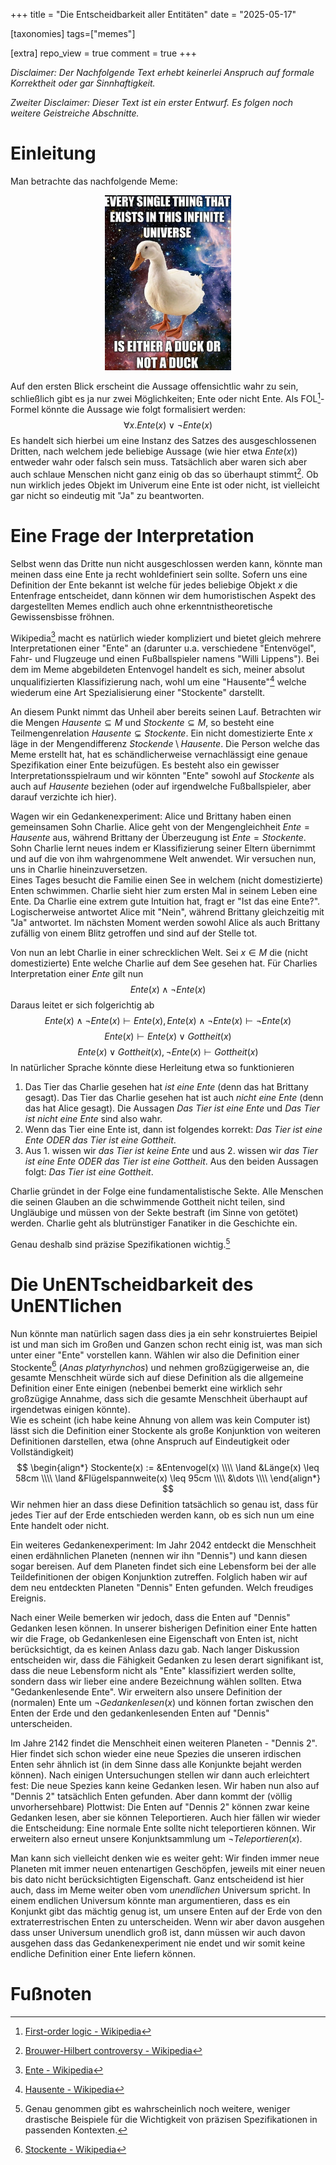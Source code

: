 +++
title = "Die Entscheidbarkeit aller Entitäten"
date = "2025-05-17"

[taxonomies]
tags=["memes"]

[extra]
repo_view = true
comment = true
+++

_Disclaimer: Der Nachfolgende Text erhebt keinerlei Anspruch auf formale Korrektheit oder gar Sinnhaftigkeit._

_Zweiter Disclaimer: Dieser Text ist ein erster Entwurf. Es folgen noch weitere Geistreiche Abschnitte._

# Einleitung
Man betrachte das nachfolgende Meme:

<div style="display: block; margin-left: auto; margin-right: auto; width: 40%;">
  <img src="./duck.jpg" alt="Every signle thing that exists in this infinite universe is either a duck or not a duck">
</div>

Auf den ersten Blick erscheint die Aussage offensichtlic wahr zu sein, schließlich gibt es ja nur zwei Möglichkeiten; Ente oder nicht Ente.
Als FOL[^1]-Formel könnte die Aussage wie folgt formalisiert werden:
$$
  \forall x . Ente(x) \lor \lnot Ente(x)
$$
Es handelt sich hierbei um eine Instanz des Satzes des ausgeschlossenen Dritten, nach welchem jede beliebige Aussage (wie hier etwa $Ente(x)$) entweder wahr oder falsch sein muss.
Tatsächlich aber waren sich aber auch schlaue Menschen nicht ganz einig ob das so überhaupt stimmt[^2].
Ob nun wirklich jedes Objekt im Univerum eine Ente ist oder nicht, ist vielleicht gar nicht so eindeutig mit "Ja" zu beantworten.

# Eine Frage der Interpretation
Selbst wenn das Dritte nun nicht ausgeschlossen werden kann, könnte man meinen dass eine Ente ja recht wohldefiniert sein sollte.
Sofern uns eine Definition der Ente bekannt ist welche für jedes beliebige Objekt $x$ die Entenfrage entscheidet, dann können wir dem humoristischen Aspekt des dargestellten Memes endlich auch ohne erkenntnistheoretische Gewissensbisse fröhnen.

Wikipedia[^3] macht es natürlich wieder kompliziert und bietet gleich mehrere Interpretationen einer "Ente" an (darunter u.a. verschiedene "Entenvögel", Fahr- und Flugzeuge und einen Fußballspieler namens "Willi Lippens"). Bei dem im Meme abgebildeten Entenvogel handelt es sich, meiner absolut unqualifizierten Klassifizierung nach, wohl um eine "Hausente"[^4] welche wiederum eine Art Spezialisierung einer "Stockente" darstellt.

An diesem Punkt nimmt das Unheil aber bereits seinen Lauf. Betrachten wir die Mengen $Hausente \subseteq M$ und $Stockente \subseteq M$, so besteht eine Teilmengenrelation $Hausente \subsetneq Stockente$. Ein nicht domestizierte Ente $x$ läge in der Mengendifferenz $Stockende \setminus Hausente$.
Die Person welche das Meme erstellt hat, hat es schändlicherweise vernachlässigt eine genaue Spezifikation einer Ente beizufügen.
Es besteht also ein gewisser Interpretationsspielraum und wir könnten "Ente" sowohl auf $Stockente$ als auch auf $Hausente$ beziehen (oder auf irgendwelche Fußballspieler, aber darauf verzichte ich hier).

Wagen wir ein Gedankenexperiment: Alice und Brittany haben einen gemeinsamen Sohn Charlie. Alice geht von der Mengengleichheit $Ente = Hausente$ aus, während Brittany der Überzeugung ist $Ente = Stockente$.<br>
Sohn Charlie lernt neues indem er Klassifizierung seiner Eltern übernimmt und auf die von ihm wahrgenommene Welt anwendet. Wir versuchen nun, uns in Charlie hineinzuversetzen.<br>
Eines Tages besucht die Familie einen See in welchem (nicht domestizierte) Enten schwimmen. Charlie sieht hier zum ersten Mal in seinem Leben eine Ente.
Da Charlie eine extrem gute Intuition hat, fragt er "Ist das eine Ente?".
Logischerweise antwortet Alice mit "Nein", während Brittany gleichzeitig mit "Ja" antwortet.
Im nächsten Moment werden sowohl Alice als auch Brittany zufällig von einem Blitz getroffen und sind auf der Stelle tot.

Von nun an lebt Charlie in einer schrecklichen Welt. Sei $x \in M$ die (nicht domestizierte) Ente welche Charlie auf dem See gesehen hat.
Für Charlies Interpretation einer $Ente$ gilt nun
$$
  Ente(x) \land \lnot Ente(x)
$$
Daraus leitet er sich folgerichtig ab
$$
  Ente(x) \land \lnot Ente(x) \vdash Ente(x), Ente(x) \land \lnot Ente(x) \vdash \lnot Ente(x)
$$
$$
  Ente(x) \vdash Ente(x) \lor Gottheit(x)
$$
$$
  Ente(x) \lor Gottheit(x), \lnot Ente(x) \vdash Gottheit(x)
$$
In natürlicher Sprache könnte diese Herleitung etwa so funktionieren
1. Das Tier das Charlie gesehen hat _ist eine Ente_ (denn das hat Brittany gesagt). Das Tier das Charlie gesehen hat ist auch _nicht eine Ente_ (denn das hat Alice gesagt). Die Aussagen _Das Tier ist eine Ente_ und _Das Tier ist nicht eine Ente_ sind also wahr.
2. Wenn das Tier eine Ente ist, dann ist folgendes korrekt: _Das Tier ist eine Ente ODER das Tier ist eine Gottheit_.
3. Aus 1. wissen wir _das Tier ist keine Ente_ und aus 2. wissen wir _das Tier ist eine Ente ODER das Tier ist eine Gottheit_. Aus den beiden Aussagen folgt: _Das Tier ist eine Gottheit_.

Charlie gründet in der Folge eine fundamentalistische Sekte. Alle Menschen die seinen Glauben an die schwimmende Gottheit nicht teilen, sind Ungläubige und müssen von der Sekte bestraft (im Sinne von getötet) werden. Charlie geht als blutrünstiger Fanatiker in die Geschichte ein.

Genau deshalb sind präzise Spezifikationen wichtig.[^5]

# Die UnENTscheidbarkeit des UnENTlichen

Nun könnte man natürlich sagen dass dies ja ein sehr konstruiertes Beipiel ist und man sich im Großen und Ganzen schon recht einig ist, was man sich unter einer "Ente" vorstellen kann.
Wählen wir also die Definition einer Stockente[^6] (_Anas platyrhynchos_) und nehmen großzügigerweise an, die gesamte Menschheit würde sich auf diese Definition als die allgemeine Definition einer Ente einigen (nebenbei bemerkt eine wirklich sehr großzügige Annahme, dass sich die gesamte Menschheit überhaupt auf irgendetwas einigen könnte).<br>
Wie es scheint (ich habe keine Ahnung von allem was kein Computer ist) lässt sich die Definition einer Stockente als große Konjunktion von weiteren Definitionen darstellen, etwa (ohne Anspruch auf Eindeutigkeit oder Vollständigkeit)
$$
\begin{align*}
  Stockente(x)  := &Entenvogel(x) \\\\
                \land &Länge(x) \leq 58cm \\\\
                \land &Flügelspannweite(x) \leq 95cm \\\\
                &\dots \\\\
\end{align*}
$$
Wir nehmen hier an dass diese Definition tatsächlich so genau ist, dass für jedes Tier auf der Erde entschieden werden kann, ob es sich nun um eine Ente handelt oder nicht.

Ein weiteres Gedankenexperiment: Im Jahr 2042 entdeckt die Menschheit einen erdähnlichen Planeten (nennen wir ihn "Dennis") und kann diesen sogar bereisen. Auf dem Planeten findet sich eine Lebensform bei der alle Teildefinitionen der obigen Konjunktion zutreffen. Folglich haben wir auf dem neu entdeckten Planeten "Dennis" Enten gefunden. Welch freudiges Ereignis.

Nach einer Weile bemerken wir jedoch, dass die Enten auf "Dennis" Gedanken lesen können. In unserer bisherigen Definition einer Ente hatten wir die Frage, ob Gedankenlesen eine Eigenschaft von Enten ist, nicht berücksichtigt, da es keinen Anlass dazu gab.
Nach langer Diskussion entscheiden wir, dass die Fähigkeit Gedanken zu lesen derart signifikant ist, dass die neue Lebensform nicht als "Ente" klassifiziert werden sollte, sondern dass wir lieber eine andere Bezeichnung wählen sollten. Etwa "Gedankenlesende Ente".
Wir erweitern also unsere Definition der (normalen) Ente um $\lnot Gedankenlesen(x)$ und können fortan zwischen den Enten der Erde und den gedankenlesenden Enten auf "Dennis" unterscheiden.

Im Jahre 2142 findet die Menschheit einen weiteren Planeten - "Dennis 2". Hier findet sich schon wieder eine neue Spezies die unseren irdischen Enten sehr ähnlich ist (in dem Sinne dass alle Konjunkte bejaht werden können).
Nach einigen Untersuchungen stellen wir dann auch erleichtert fest: Die neue Spezies kann keine Gedanken lesen. Wir haben nun also auf "Dennis 2" tatsächlich Enten gefunden.
Aber dann kommt der (völlig unvorhersehbare) Plottwist: Die Enten auf "Dennis 2" können zwar keine Gedanken lesen, aber sie können Teleportieren.
Auch hier fällen wir wieder die Entscheidung: Eine normale Ente sollte nicht teleportieren können.
Wir erweitern also erneut unsere Konjunktsammlung um $\lnot Teleportieren(x)$.

Man kann sich vielleicht denken wie es weiter geht: Wir finden immer neue Planeten mit immer neuen entenartigen Geschöpfen, jeweils mit einer neuen bis dato nicht berücksichtigten Eigenschaft.
Ganz entscheidend ist hier auch, dass im Meme weiter oben vom _unendlichen_ Universum spricht. In einem endlichen Universum könnte man argumentieren, dass es ein Konjunkt gibt das mächtig genug ist, um unsere Enten auf der Erde von den extraterrestrischen Enten zu unterscheiden.
Wenn wir aber davon ausgehen dass unser Universum unendlich groß ist, dann müssen wir auch davon ausgehen dass das Gedankenexperiment nie endet und wir somit keine endliche Definition einer Ente liefern können.

# Fußnoten
[^1]: [First-order logic - Wikipedia](https://en.wikipedia.org/wiki/First-order_logic)
[^2]: [Brouwer-Hilbert controversy - Wikipedia](https://en.wikipedia.org/wiki/Brouwer%E2%80%93Hilbert_controversy)
[^3]: [Ente - Wikipedia](https://de.wikipedia.org/wiki/Ente)
[^4]: [Hausente - Wikipedia](https://de.wikipedia.org/wiki/Hausente)
[^5]: Genau genommen gibt es wahrscheinlich noch weitere, weniger drastische Beispiele für die Wichtigkeit von präzisen Spezifikationen in passenden Kontexten.
[^6]: [Stockente - Wikipedia](https://de.wikipedia.org/wiki/Stockente)


